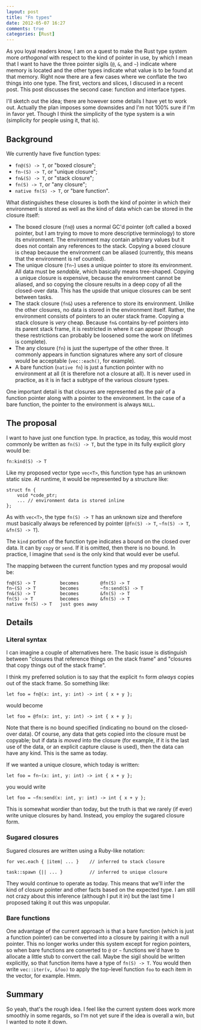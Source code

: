 ```yaml
---
layout: post
title: "Fn types"
date: 2012-05-07 16:27
comments: true
categories: [Rust]
---
```

As you loyal readers know, I am on a quest to make the Rust type
system more *orthogonal* with respect to the kind of pointer in use,
by which I mean that I want to have the three pointer sigils (`@`,
`&`, and `~`) indicate where memory is located and the other types
indicate what value is to be found at that memory.  Right now there
are a few cases where we conflate the two things into one type.  The
first, vectors and slices, I discused in a recent post.  This post
discusses the second case: function and interface types.

I'll sketch out the idea; there are however some details I have yet to
work out.  Actually the plan imposes some downsides and I'm not 100%
sure if I'm in favor yet.  Though I think the simplicity of the type
system is a win (simplicity for people using it, that is).

## Background

We currently have five function types:

- `fn@(S) -> T`, or "boxed closure";
- `fn~(S) -> T`, or "unique closure";
- `fn&(S) -> T`, or "stack closure";
- `fn(S) -> T`, or "any closure";
- `native fn(S) -> T`, or "bare function".

What distinguishes these closures is both the kind of pointer in which
their environment is stored as well as the kind of data which can be
stored in the closure itself:

- The boxed closure (`fn@`) uses a normal GC'd pointer (oft called a
  boxed pointer, but I am trying to move to more descriptive
  terminology) to store its environment. The environment may contain
  arbitrary values but it does not contain any references to the
  stack.  Copying a boxed closure is cheap because the environment can
  be aliased (currently, this means that the environment is ref
  counted).
- The unique closure (`fn~`) uses a unique pointer to store its
  environment.  All data must be *sendable*, which basically means
  tree-shaped.  Copying a unique closure is expensive, because the
  environment cannot be aliased, and so copying the closure results in
  a deep copy of all the closed-over data.  This has the upside that
  unique closures can be sent between tasks.
- The stack closure (`fn&`) uses a reference to store its environment.
  Unlike the other closures, no data is stored in the environment
  itself.  Rather, the environment consists of pointers to an outer
  stack frame.  Copying a stack closure is *very* cheap.  Because
  `fn&` contains by-ref pointers into its parent stack frame, it is
  restricted in where it can appear (though these restrictions can
  probably be loosened some the work on lifetimes is complete).
- The any closure (`fn`) is just the supertype of the other three.  It
  commonly appears in function signatures where any sort of closure
  would be acceptable (`vec::each()`, for example).
- A bare function (`native fn`) is just a function pointer with no
  environment at all (it is therefore not a closure at all).  It is
  never used in practice, as it is in fact a subtype of the various
  closure types.
  
One important detail is that closures are represented as the pair of a
function pointer along with a pointer to the environment.  In the case
of a bare function, the pointer to the environment is always `NULL`.

## The proposal

I want to have just one function type.  In practice, as today, this
would most commonly be written as `fn(S) -> T`, but the type in its
fully explicit glory would be:

    fn:kind(S) -> T

Like my proposed vector type `vec<T>`, this function type has an
unknown static size.  At runtime, it would be represented by a
structure like:

    struct fn {
        void *code_ptr;
        ... // environment data is stored inline
    };

As with `vec<T>`, the type `fn(S) -> T` has an unknown size and
therefore must basically always be referenced by pointer (`@fn(S) ->
T`, `~fn(S) -> T`, `&fn(S) -> T`).

The `kind` portion of the function type indicates a bound on the
closed over data.  It can by `copy` or `send`.  If it is omitted, then
there is no bound.  In practice, I imagine that `send` is the only
kind that would ever be useful.

The mapping between the current function types and my proposal would be:

    fn@(S) -> T         becomes        @fn(S) -> T
    fn~(S) -> T         becomes        ~fn:send(S) -> T
    fn&(S) -> T         becomes        &fn(S) -> T
    fn(S) -> T          becomes        &fn(S) -> T
    native fn(S) -> T   just goes away
    
## Details
    
### Literal syntax

I can imagine a couple of alternatives here.  The basic issue is
distinguish between "closures that reference things on the stack
frame" and "closures that copy things out of the stack frame".

I think my preferred solution is to say that the explicit `fn` form
*always* copies out of the stack frame.  So something like:

    let foo = fn@(x: int, y: int) -> int { x + y };

would become
    
    let foo = @fn(x: int, y: int) -> int { x + y };

Note that there is no bound specified (indicating no bound on the
closed-over data).  Of course, any data that gets copied into the
closure must be copyable; but if data is *moved* into the closure (for
example, if it is the last use of the data, or an explicit capture
clause is used), then the data can have any kind.  This is the same as
today.

If we wanted a unique closure, which today is written:

    let foo = fn~(x: int, y: int) -> int { x + y };
    
you would write    

    let foo = ~fn:send(x: int, y: int) -> int { x + y };
    
This is somewhat wordier than today, but the truth is that we rarely
(if ever) write unique closures by hand.  Instead, you employ the
sugared closure form.

### Sugared closures

Sugared closures are written using a Ruby-like notation:

    for vec.each { |item| ... }    // inferred to stack closure
    
    task::spawn {|| ... }          // inferred to unique closure

They would continue to operate as today.  This means that we'll infer
the kind of closure pointer and other facts based on the expected
type.  I am still not crazy about this inference (although I put it
in) but the last time I proposed taking it out this was unpopular.
    
### Bare functions

One advantage of the current approach is that a bare function (which
is just a function pointer) can be converted into a closure by pairing
it with a null pointer.  This no longer works under this system except
for region pointers, so when bare functions are converted to `@` or
`~` functions we'd have to allocate a little stub to convert the call.
Maybe the sigil should be written explicitly, so that function items
have a type of `fn(S) -> T`.  You would then write `vec::iter(v,
&foo)` to apply the top-level function `foo` to each item in the
vector, for example.  Hmm.

## Summary

So yeah, that's the rough idea.  I feel like the current system does
work more smoothly in some regards, so I'm not yet sure if the idea is
overall a win, but I wanted to note it down.

